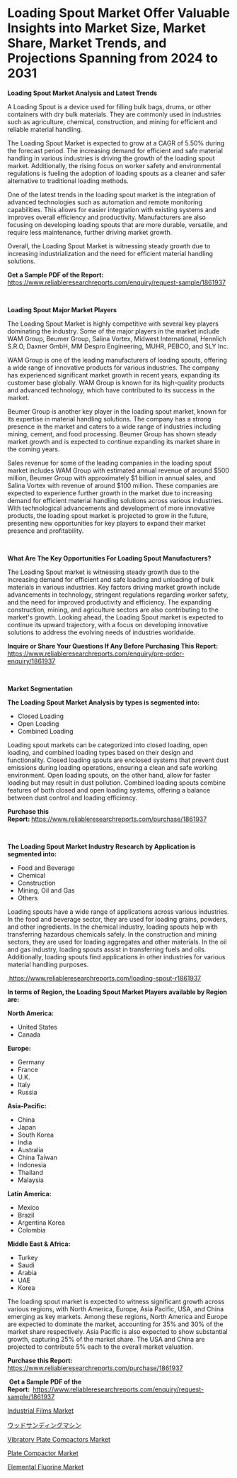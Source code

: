 <p><h1>Loading Spout Market Offer Valuable Insights into Market Size, Market Share, Market Trends, and Projections Spanning from 2024 to 2031</h1></p><p><strong>Loading Spout Market Analysis and Latest Trends</strong></p>
<p><p>A Loading Spout is a device used for filling bulk bags, drums, or other containers with dry bulk materials. They are commonly used in industries such as agriculture, chemical, construction, and mining for efficient and reliable material handling.</p><p>The Loading Spout Market is expected to grow at a CAGR of 5.50% during the forecast period. The increasing demand for efficient and safe material handling in various industries is driving the growth of the loading spout market. Additionally, the rising focus on worker safety and environmental regulations is fueling the adoption of loading spouts as a cleaner and safer alternative to traditional loading methods.</p><p>One of the latest trends in the loading spout market is the integration of advanced technologies such as automation and remote monitoring capabilities. This allows for easier integration with existing systems and improves overall efficiency and productivity. Manufacturers are also focusing on developing loading spouts that are more durable, versatile, and require less maintenance, further driving market growth.</p><p>Overall, the Loading Spout Market is witnessing steady growth due to increasing industrialization and the need for efficient material handling solutions.</p></p>
<p><strong>Get a Sample PDF of the Report:&nbsp;</strong> <a href="https://www.reliableresearchreports.com/enquiry/request-sample/1861937">https://www.reliableresearchreports.com/enquiry/request-sample/1861937</a></p>
<p>&nbsp;</p>
<p><strong>Loading Spout Major Market Players</strong></p>
<p><p>The Loading Spout Market is highly competitive with several key players dominating the industry. Some of the major players in the market include WAM Group, Beumer Group, Salina Vortex, Midwest International, Hennlich S.R.O, Daxner GmbH, MM Despro Engineering, MUHR, PEBCO, and SLY Inc.</p><p>WAM Group is one of the leading manufacturers of loading spouts, offering a wide range of innovative products for various industries. The company has experienced significant market growth in recent years, expanding its customer base globally. WAM Group is known for its high-quality products and advanced technology, which have contributed to its success in the market.</p><p>Beumer Group is another key player in the loading spout market, known for its expertise in material handling solutions. The company has a strong presence in the market and caters to a wide range of industries including mining, cement, and food processing. Beumer Group has shown steady market growth and is expected to continue expanding its market share in the coming years.</p><p>Sales revenue for some of the leading companies in the loading spout market includes WAM Group with estimated annual revenue of around $500 million, Beumer Group with approximately $1 billion in annual sales, and Salina Vortex with revenue of around $100 million. These companies are expected to experience further growth in the market due to increasing demand for efficient material handling solutions across various industries. With technological advancements and development of more innovative products, the loading spout market is projected to grow in the future, presenting new opportunities for key players to expand their market presence and profitability.</p></p>
<p>&nbsp;</p>
<p><strong>What Are The Key Opportunities For Loading Spout Manufacturers?</strong></p>
<p><p>The Loading Spout market is witnessing steady growth due to the increasing demand for efficient and safe loading and unloading of bulk materials in various industries. Key factors driving market growth include advancements in technology, stringent regulations regarding worker safety, and the need for improved productivity and efficiency. The expanding construction, mining, and agriculture sectors are also contributing to the market's growth. Looking ahead, the Loading Spout market is expected to continue its upward trajectory, with a focus on developing innovative solutions to address the evolving needs of industries worldwide.</p></p>
<p><strong>Inquire or Share Your Questions If Any Before Purchasing This Report:</strong> <a href="https://www.reliableresearchreports.com/enquiry/pre-order-enquiry/1861937">https://www.reliableresearchreports.com/enquiry/pre-order-enquiry/1861937</a></p>
<p>&nbsp;</p>
<p><strong>Market Segmentation</strong></p>
<p><strong>The Loading Spout Market Analysis by types is segmented into:</strong></p>
<p><ul><li>Closed Loading</li><li>Open Loading</li><li>Combined Loading</li></ul></p>
<p><p>Loading spout markets can be categorized into closed loading, open loading, and combined loading types based on their design and functionality. Closed loading spouts are enclosed systems that prevent dust emissions during loading operations, ensuring a clean and safe working environment. Open loading spouts, on the other hand, allow for faster loading but may result in dust pollution. Combined loading spouts combine features of both closed and open loading systems, offering a balance between dust control and loading efficiency.</p></p>
<p><strong>Purchase this Report:&nbsp;</strong><a href="https://www.reliableresearchreports.com/purchase/1861937">https://www.reliableresearchreports.com/purchase/1861937</a></p>
<p>&nbsp;</p>
<p><strong>The Loading Spout Market Industry Research by Application is segmented into:</strong></p>
<p><ul><li>Food and Beverage</li><li>Chemical</li><li>Construction</li><li>Mining, Oil and Gas</li><li>Others</li></ul></p>
<p><p>Loading spouts have a wide range of applications across various industries. In the food and beverage sector, they are used for loading grains, powders, and other ingredients. In the chemical industry, loading spouts help with transferring hazardous chemicals safely. In the construction and mining sectors, they are used for loading aggregates and other materials. In the oil and gas industry, loading spouts assist in transferring fuels and oils. Additionally, loading spouts find applications in other industries for various material handling purposes.</p></p>
<p><a href="https://www.reliableresearchreports.com/loading-spout-r1861937">&nbsp;https://www.reliableresearchreports.com/loading-spout-r1861937</a></p>
<p><strong>In terms of Region, the Loading Spout Market Players available by Region are:</strong></p>
<p>
    <p> <strong> North America: </strong>
        <ul>
            <li>United States</li>
            <li>Canada</li>
        </ul>
        </p> 
    <p> <strong> Europe: </strong>
        <ul>
            <li>Germany</li>
            <li>France</li>
            <li>U.K.</li>
            <li>Italy</li>
            <li>Russia</li>
        </ul>
        </p> 
    <p> <strong> Asia-Pacific: </strong>
        <ul>
            <li>China</li>
            <li>Japan</li>
            <li>South Korea</li>
            <li>India</li>
            <li>Australia</li>
            <li>China Taiwan</li>
            <li>Indonesia</li>
            <li>Thailand</li>
            <li>Malaysia</li>
        </ul>
        </p> 
    <p> <strong> Latin America: </strong>
        <ul>
            <li>Mexico</li>
            <li>Brazil</li>
            <li>Argentina Korea</li>
            <li>Colombia</li>
        </ul>
        </p> 
    <p> <strong> Middle East & Africa: </strong>
        <ul>
            <li>Turkey</li>
            <li>Saudi</li>
            <li>Arabia</li>
            <li>UAE</li>
            <li>Korea</li>
        </ul>
    </p>
    </p>
<p><p>The loading spout market is expected to witness significant growth across various regions, with North America, Europe, Asia Pacific, USA, and China emerging as key markets. Among these regions, North America and Europe are expected to dominate the market, accounting for 35% and 30% of the market share respectively. Asia Pacific is also expected to show substantial growth, capturing 25% of the market share. The USA and China are projected to contribute 5% each to the overall market valuation.</p></p>
<p><strong>Purchase this Report: </strong><a href="https://www.reliableresearchreports.com/purchase/1861937">https://www.reliableresearchreports.com/purchase/1861937</a></p>
<p>&nbsp;<strong>Get a Sample PDF of the Report:&nbsp;&nbsp;</strong><a href="https://www.reliableresearchreports.com/enquiry/request-sample/1861937">https://www.reliableresearchreports.com/enquiry/request-sample/1861937</a></p>
<p><strong></strong></p>
<p><p><a href="https://issuu.com/reportprime-2/docs/industrial-films-market-size-2030.pptx">Industrial Films Market</a></p><p><a href="https://github.com/SantosDicki04/Market-Research-Report-List-1/blob/main/898871721592.md">ウッドサンディングマシン</a></p><p><a href="https://github.com/jaidynmorantestelletmjzya/Market-Research-Report-List-2/blob/main/vibratory-plate-compactors-market.md">Vibratory Plate Compactors Market</a></p><p><a href="https://github.com/juniordelafrance/Market-Research-Report-List-2/blob/main/plate-compactor-market.md">Plate Compactor Market</a></p><p><a href="https://issuu.com/reportprime-2/docs/elemental-fluorine-market-size-2030.pptx">Elemental Fluorine Market</a></p></p>